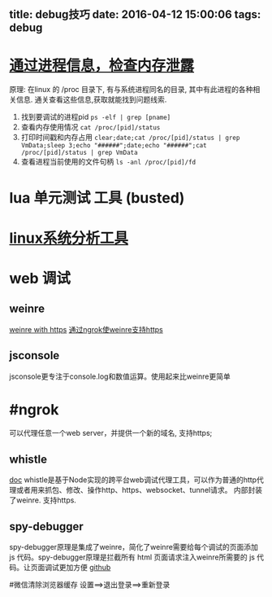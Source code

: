 title: debug技巧
date: 2016-04-12 15:00:06
tags: debug
---





# [通过进程信息，检查内存泄露](http://www.lua.ren/topic/5/%E9%80%9A%E8%BF%87%E8%BF%9B%E7%A8%8B%E4%BF%A1%E6%81%AF-%E6%A3%80%E6%9F%A5%E5%86%85%E5%AD%98%E6%B3%84%E9%9C%B2)
原理: 在linux 的 /proc 目录下, 有与系统进程同名的目录, 其中有此进程的各种相关信息. 通关查看这些信息,获取就能找到问题线索. 
<!--more-->

1. 找到要调试的进程pid
    `ps -elf | grep [pname]`
2. 查看内存使用情况
    `cat /proc/[pid]/status`
3. 打印时间戳和内存占用
    `clear;date;cat /proc/[pid]/status | grep VmData;sleep 3;echo "######";date;echo "######";cat /proc/[pid]/status | grep VmData`
4. 查看进程当前使用的文件句柄
    `ls -anl /proc/[pid]/fd`

# lua 单元测试 工具 (busted)
# [linux系统分析工具](http://xuclv.blog.51cto.com/5503169/1176839)

# web 调试
## weinre
[weinre with https](https://stackoverflow.com/questions/20623386/how-do-i-debug-an-https-loaded-page-using-weinre)
[通过ngrok使weinre支持https](https://www.undefinednull.com/2015/03/17/remote-debugging-localhost-with-weinre/)
## jsconsole
jsconsole更专注于console.log和数值运算。使用起来比weinre更简单
# #ngrok
可以代理任意一个web server，并提供一个新的域名, 支持https;
## whistle
[doc](https://avwo.github.io/whistle/)
whistle是基于Node实现的跨平台web调试代理工具，可以作为普通的http代理或者用来抓包、修改、操作http、https、websocket、tunnel请求。 
内部封装了weinre.
支持https.
## spy-debugger
spy-debugger原理是集成了weinre，简化了weinre需要给每个调试的页面添加 js 代码。spy-debugger原理是拦截所有 html 页面请求注入weinre所需要的 js 代码。让页面调试更加方便
[github](https://github.com/wuchangming/spy-debugger)

#微信清除浏览器缓存
设置==>退出登录==>重新登录